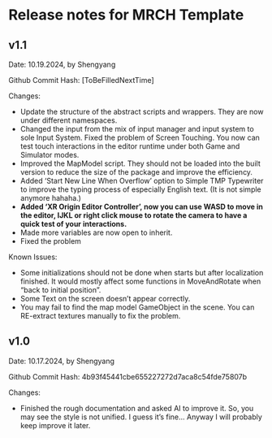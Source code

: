 # Release notes for MRCH Template

## v1.1

Date: 10.19.2024, by Shengyang

Github Commit Hash: [ToBeFilledNextTime]

Changes:

* Update the structure of the abstract scripts and wrappers. They are now under different namespaces.
* Changed the input from the mix of input manager and input system to sole Input System. Fixed the problem of Screen Touching. You now can test touch interactions in the editor runtime under both Game and Simulator modes.
* Improved the MapModel script. They should not be loaded into the built version to reduce the size of the package and improve the efficiency.
* Added ‘Start New Line When Overflow’ option to Simple TMP Typewriter to improve the typing process of especially English text. (It is not simple anymore hahaha.)
* **Added ‘XR Origin Editor Controller’, now you can use WASD to move in the editor, IJKL or right click mouse to rotate the camera to have a quick test of your interactions.**
* Made more variables are now open to inherit.
* Fixed the problem

Known Issues:

* Some initializations should not be done when starts but after localization finished. It would mostly affect some functions in MoveAndRotate when “back to initial position”.
* Some Text on the screen doesn’t appear correctly.
* You may fail to find the map model GameObject in the scene. You can RE-extract textures manually to fix the problem.

## v1.0

Date: 10.17.2024, by Shengyang

Github Commit Hash: 4b93f45441cbe655227272d7aca8c54fde75807b

Changes: 

* Finished the rough documentation and asked AI to improve it. So, you may see the style is not unified. I guess it’s fine... Anyway I will probably keep improve it later.